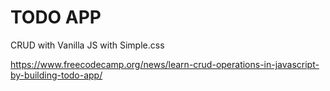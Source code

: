  # TODO APP

CRUD with Vanilla JS with Simple.css

https://www.freecodecamp.org/news/learn-crud-operations-in-javascript-by-building-todo-app/
